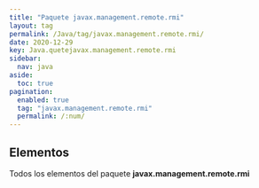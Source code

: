 ```yaml
---
title: "Paquete javax.management.remote.rmi"
layout: tag
permalink: /Java/tag/javax.management.remote.rmi/
date: 2020-12-29
key: Java.quetejavax.management.remote.rmi
sidebar: 
  nav: java
aside: 
  toc: true
pagination: 
  enabled: true
  tag: "javax.management.remote.rmi"
  permalink: /:num/
---
```


<h2>Elementos</h2>
Todos los elementos del paquete <strong>javax.management.remote.rmi</strong>
